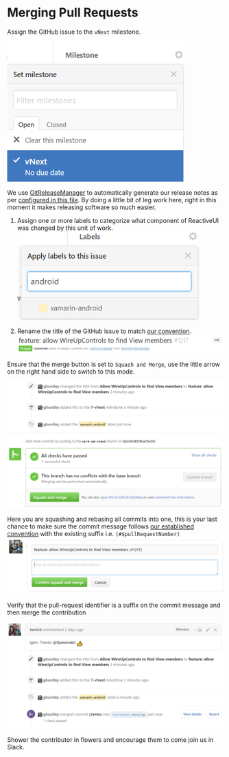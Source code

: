 # Merging Pull Requests

Assign the GitHub issue to the `vNext` milestone.

![](/en/images/contributing/assign-to-a-milestone.png)

We use [GitReleaseManager](https://gitreleasemanager.readthedocs.io/en/develop/) to automatically generate our release notes as per [configured in this file](https://github.com/reactiveui/ReactiveUI/blob/develop/GitReleaseManager.yaml). By doing a little bit of leg work here, right in this moment it makes releasing software so much easier.

1. Assign one or more labels to categorize what component of ReactiveUI was changed by this unit of work. ![](/en/images/contributing/apply-one-or-more-labels.png)

2. Rename the title of the GitHub issue to match [our convention](commit-message-convention.md). ![](/en/images/contributing/rename-the-title.png)

Ensure that the merge button is set to `Squash and Merge`, use the little arrow on the right hand side to switch to this mode.

![](/en/images/contributing/ready-for-squash-and-merge.png)

Here you are squashing and rebasing all commits into one, this is your last chance to make sure the commit message follows [our established convention](commit-message-convention.md) with the existing suffix i.e. `(#$pullRequestNumber)`
![](/en/images/contributing/squash-and-reword-the-commits.png)

Verify that the pull-request identifier is a suffix on the commit message and then merge the contribution

![](/en/images/contributing/contribution-merged.png)

Shower the contributor in flowers and encourage them to come join us in Slack.